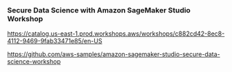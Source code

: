 ### Secure Data Science with Amazon SageMaker Studio Workshop

https://catalog.us-east-1.prod.workshops.aws/workshops/c882cd42-8ec8-4112-9469-9fab33471e85/en-US

https://github.com/aws-samples/amazon-sagemaker-studio-secure-data-science-workshop
